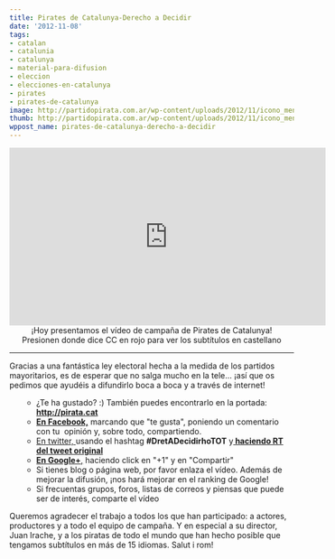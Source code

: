 ```yaml
---
title: Pirates de Catalunya-Derecho a Decidir
date: '2012-11-08'
tags:
- catalan
- catalunia
- catalunya
- material-para-difusion
- eleccion
- elecciones-en-catalunya
- pirates
- pirates-de-catalunya
image: http://partidopirata.com.ar/wp-content/uploads/2012/11/icono_menu.png
thumb: http://partidopirata.com.ar/wp-content/uploads/2012/11/icono_menu.png
wppost_name: pirates-de-catalunya-derecho-a-decidir
---
```


<center>
<iframe src="http://www.youtube.com/embed/58KNlYRUtPc" frameborder="0" width="560" height="315"></iframe>
¡Hoy presentamos el vídeo de campaña de Pirates de Catalunya!</center><center>Presionen donde dice CC en rojo para ver los subtítulos en castellano</center>

<hr />

Gracias a una fantástica ley electoral hecha a la medida de los partidos mayoritarios, es de esperar que no salga mucho en la tele... ¡así que os pedimos que ayudéis a difundirlo boca a boca y a través de internet!
<ul>
<ul>
	<li>¿Te ha gustado? :) También puedes encontrarlo en la portada:  <a href="http://pirata.cat" target="_blank"><strong>http://pirata.cat</strong></a></li>
	<li><strong><a href="https://www.facebook.com/pirata.cat/posts/407156269352833" target="_blank">En Facebook,</a></strong> marcando que "te gusta", poniendo un comentario con tu  opinión y, sobre todo, compartiendo.</li>
	<li><a href="https://twitter.com/partit_pirata/status/266450234358501378" target="_blank">En twitter, </a>usando el hashtag <strong>#DretADecidirhoTOT</strong>
y<strong><a href="https://twitter.com/partit_pirata/status/266450234358501378" target="_blank"> haciendo RT del tweet original</a></strong></li>
	<li><a href="https://plus.google.com/u/0/112149620641776669374/posts/7npf3WpdQLQ" target="_blank"><strong>En Google+</strong>,</a> haciendo click en "+1" y en "Compartir"</li>
	<li>Si tienes blog o página web, por favor enlaza el vídeo. Además de mejorar la difusión, ¡nos hará mejorar en el ranking de Google!</li>
	<li>Si frecuentas grupos, foros, listas de correos y piensas que puede ser de interés, comparte el vídeo</li>
</ul>
</ul>
Queremos agradecer el trabajo a todos los que han participado: a actores, productores y a todo el equipo de campaña.
Y en especial a su director, Juan Irache, y a los piratas de todo el mundo que han hecho posible que tengamos subtítulos en más de 15 idiomas.
Salut i rom!
